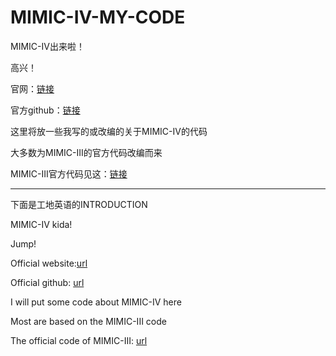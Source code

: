 # MIMIC-IV-MY-CODE

MIMIC-IV出来啦！

高兴！

官网：[链接](https://mimic-iv.mit.edu/)

官方github：[链接](https://github.com/MIT-LCP/mimic-iv)


这里将放一些我写的或改编的关于MIMIC-IV的代码

大多数为MIMIC-III的官方代码改编而来

MIMIC-III官方代码见这：[链接](https://github.com/MIT-LCP/mimic-code)  

---------------------------------------------------------
下面是工地英语的INTRODUCTION

MIMIC-IV kida!

Jump!

Official website:[url](https://mimic-iv.mit.edu/)

Official github: [url](https://github.com/MIT-LCP/mimic-iv)


I will put some code about MIMIC-IV here

Most are based on the MIMIC-III code

The official code of MIMIC-III: [url](https://github.com/MIT-LCP/mimic-code)
